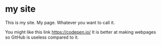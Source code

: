 # my site

This is my site. My page. Whatever you want to call it.

  You might like this link https://codepen.io/
It is better at making webpages so GitHub is useless compared to it.
